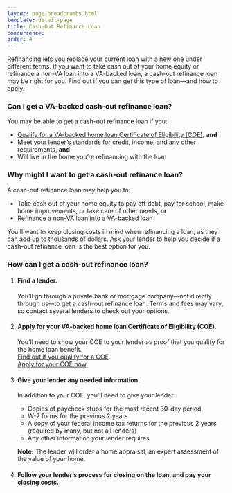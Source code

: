 ```yaml
---
layout: page-breadcrumbs.html
template: detail-page
title: Cash-Out Refinance Loan
concurrence: 
order: 4
---
```


<div class="va-introtext">

Refinancing lets you replace your current loan with a new one under different terms. If you want to take cash out of your home equity or refinance a non-VA loan into a VA-backed loan, a cash-out refinance loan may be right for you. Find out if you can get this type of loan—and how to apply.

</div>

<div class="feature">

### Can I get a VA-backed cash-out refinance loan?

You may be able to get a cash-out refinance loan if you:

-	[Qualify for a VA-backed home loan Certificate of Eligibility (COE)](/housing-assistance/home-loans/eligibility), **and**
-	Meet your lender’s standards for credit, income, and any other requirements, **and**
-	Will live in the home you’re refinancing with the loan

</div>

### Why might I want to get a cash-out refinance loan?

A cash-out refinance loan may help you to:

-	Take cash out of your home equity to pay off debt, pay for school, make home improvements, or take care of other needs, **or**
-	Refinance a non-VA loan into a VA-backed loan

You'll want to keep closing costs in mind when refinancing a loan, as they can add up to thousands of dollars. Ask your lender to help you decide if a cash-out refinance loan is the best option for you.

### How can I get a cash-out refinance loan?

<ol class="process">
<li class="process-step list-one">

#### Find a lender.

You’ll go through a private bank or mortgage company—not directly through us—to get a cash-out refinance loan. Terms and fees may vary, so contact several lenders to check out your options.

</li>

<li class="process-step list-two">

#### Apply for your VA-backed home loan Certificate of Eligibility (COE).

You’ll need to show your COE to your lender as proof that you qualify for the home loan benefit. <br />
[Find out if you qualify for a COE](/housing-assistance/home-loans/eligibility). <br />
[Apply for your COE now](/housing-assistance/home-loans/apply-for-certificate-of-eligibility).

</li>

<li class="process-step list-three">

#### Give your lender any needed information.

In addition to your COE, you’ll need to give your lender:
-	Copies of paycheck stubs for the most recent 30-day period
-	W-2 forms for the previous 2 years
-	A copy of your federal income tax returns for the previous 2 years (required by many, but not all lenders)
-	Any other information your lender requires

**Note:** The lender will order a home appraisal, an expert assessment of the value of your home.

</li>

<li class="process-step list-four">

#### Follow your lender’s process for closing on the loan, and pay your closing costs.

</li>
</ol>


